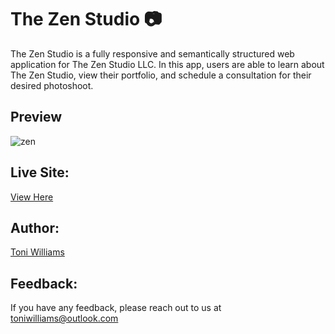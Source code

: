 # The Zen Studio 📷 


The Zen Studio is a fully responsive and semantically structured web application for The Zen Studio LLC. In this app, users are able to learn about The Zen Studio, view their portfolio, and schedule a consultation for their desired photoshoot.

## Preview
![zen](https://user-images.githubusercontent.com/100317017/180869418-a29093f0-c45f-42d4-b44b-6029f02cb01f.jpg)

## Live Site:
[View Here](https://thezenstudio.netlify.app/)
 

## Author:
[Toni Williams](https://toniwilliams.netlify.app)

## Feedback:

If you have any feedback, please reach out to us at toniwilliams@outlook.com
